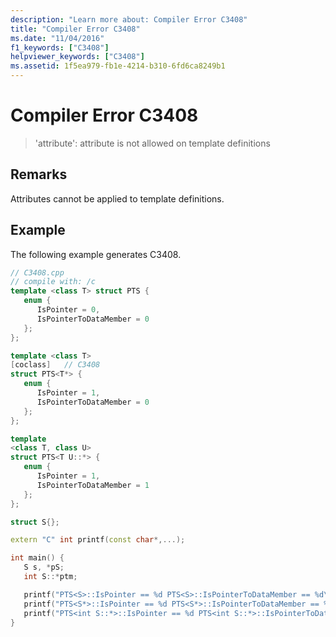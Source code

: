 ```yaml
---
description: "Learn more about: Compiler Error C3408"
title: "Compiler Error C3408"
ms.date: "11/04/2016"
f1_keywords: ["C3408"]
helpviewer_keywords: ["C3408"]
ms.assetid: 1f5ea979-fb1e-4214-b310-6fd6ca8249b1
---
```

# Compiler Error C3408

> 'attribute': attribute is not allowed on template definitions

## Remarks

Attributes cannot be applied to template definitions.

## Example

The following example generates C3408.

```cpp
// C3408.cpp
// compile with: /c
template <class T> struct PTS {
   enum {
      IsPointer = 0,
      IsPointerToDataMember = 0
   };
};

template <class T>
[coclass]   // C3408
struct PTS<T*> {
   enum {
      IsPointer = 1,
      IsPointerToDataMember = 0
   };
};

template
<class T, class U>
struct PTS<T U::*> {
   enum {
      IsPointer = 1,
      IsPointerToDataMember = 1
   };
};

struct S{};

extern "C" int printf(const char*,...);

int main() {
   S s, *pS;
   int S::*ptm;

   printf("PTS<S>::IsPointer == %d PTS<S>::IsPointerToDataMember == %d\n", PTS<S>::IsPointer, PTS<S>:: IsPointerToDataMember);
   printf("PTS<S*>::IsPointer == %d PTS<S*>::IsPointerToDataMember == %d\n", PTS<S*>::IsPointer, PTS<S*>:: IsPointerToDataMember);
   printf("PTS<int S::*>::IsPointer == %d PTS<int S::*>::IsPointerToDataMember == %d\n", PTS<int S::*>::IsPointer, PTS<int S::*>:: IsPointerToDataMember);
}
```
